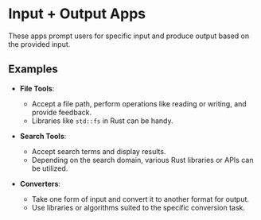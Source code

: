# Input + Output Apps

These apps prompt users for specific input and produce output based on the provided input.

## Examples

- **File Tools**:
  - Accept a file path, perform operations like reading or writing, and provide feedback.
  - Libraries like `std::fs` in Rust can be handy.

- **Search Tools**:
  - Accept search terms and display results.
  - Depending on the search domain, various Rust libraries or APIs can be utilized.

- **Converters**:
  - Take one form of input and convert it to another format for output.
  - Use libraries or algorithms suited to the specific conversion task.
